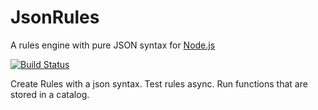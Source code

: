 # JsonRules

A rules engine with pure JSON syntax for [Node.js](http://nodejs.org/)


[![Build
Status](https://travis-ci.org/bryanpaluch/jsonRules.png?branch=master)](https://travis-ci.org/bryanpaluch/jsonRules)


Create Rules with a json syntax. Test rules async. Run functions that
are stored in a catalog.

